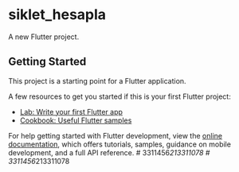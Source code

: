 # siklet_hesapla

A new Flutter project.

## Getting Started

This project is a starting point for a Flutter application.

A few resources to get you started if this is your first Flutter project:

- [Lab: Write your first Flutter app](https://docs.flutter.dev/get-started/codelab)
- [Cookbook: Useful Flutter samples](https://docs.flutter.dev/cookbook)

For help getting started with Flutter development, view the
[online documentation](https://docs.flutter.dev/), which offers tutorials,
samples, guidance on mobile development, and a full API reference.
#   3 3 1 1 4 5 6 _ 2 1 3 3 1 1 0 7 8  
 #   3 3 1 1 4 5 6 _ 2 1 3 3 1 1 0 7 8  
 
